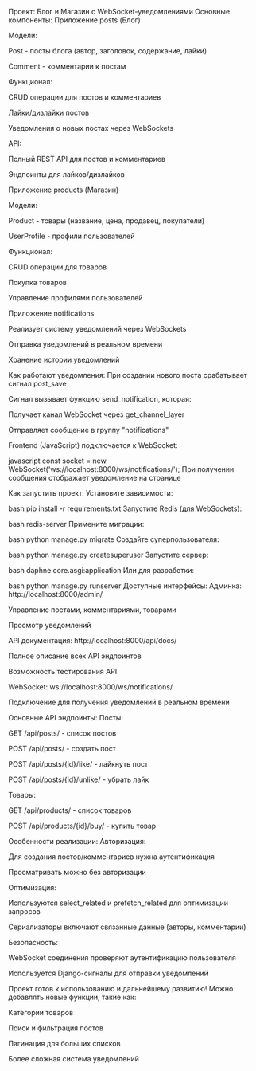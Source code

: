 Проект: Блог и Магазин с WebSocket-уведомлениями
Основные компоненты:
Приложение posts (Блог)

Модели:

Post - посты блога (автор, заголовок, содержание, лайки)

Comment - комментарии к постам

Функционал:

CRUD операции для постов и комментариев

Лайки/дизлайки постов

Уведомления о новых постах через WebSockets

API:

Полный REST API для постов и комментариев

Эндпоинты для лайков/дизлайков

Приложение products (Магазин)

Модели:

Product - товары (название, цена, продавец, покупатели)

UserProfile - профили пользователей

Функционал:

CRUD операции для товаров

Покупка товаров

Управление профилями пользователей

Приложение notifications

Реализует систему уведомлений через WebSockets

Отправка уведомлений в реальном времени

Хранение истории уведомлений

Как работают уведомления:
При создании нового поста срабатывает сигнал post_save

Сигнал вызывает функцию send_notification, которая:

Получает канал WebSocket через get_channel_layer

Отправляет сообщение в группу "notifications"

Frontend (JavaScript) подключается к WebSocket:

javascript
const socket = new WebSocket('ws://localhost:8000/ws/notifications/');
При получении сообщения отображает уведомление на странице

Как запустить проект:
Установите зависимости:

bash
pip install -r requirements.txt
Запустите Redis (для WebSockets):

bash
redis-server
Примените миграции:

bash
python manage.py migrate
Создайте суперпользователя:

bash
python manage.py createsuperuser
Запустите сервер:

bash
daphne core.asgi:application
Или для разработки:

bash
python manage.py runserver
Доступные интерфейсы:
Админка: http://localhost:8000/admin/

Управление постами, комментариями, товарами

Просмотр уведомлений

API документация: http://localhost:8000/api/docs/

Полное описание всех API эндпоинтов

Возможность тестирования API

WebSocket: ws://localhost:8000/ws/notifications/

Подключение для получения уведомлений в реальном времени

Основные API эндпоинты:
Посты:

GET /api/posts/ - список постов

POST /api/posts/ - создать пост

POST /api/posts/{id}/like/ - лайкнуть пост

POST /api/posts/{id}/unlike/ - убрать лайк

Товары:

GET /api/products/ - список товаров

POST /api/products/{id}/buy/ - купить товар

Особенности реализации:
Авторизация:

Для создания постов/комментариев нужна аутентификация

Просматривать можно без авторизации

Оптимизация:

Используются select_related и prefetch_related для оптимизации запросов

Сериализаторы включают связанные данные (авторы, комментарии)

Безопасность:

WebSocket соединения проверяют аутентификацию пользователя

Используется Django-сигналы для отправки уведомлений

Проект готов к использованию и дальнейшему развитию! Можно добавлять новые функции, такие как:

Категории товаров

Поиск и фильтрация постов

Пагинация для больших списков

Более сложная система уведомлений